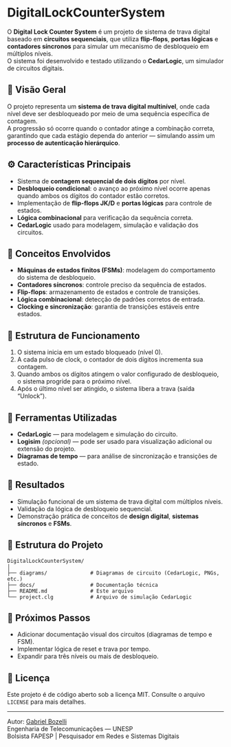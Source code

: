 # DigitalLockCounterSystem

O **Digital Lock Counter System** é um projeto de sistema de trava digital baseado em **circuitos sequenciais**, que utiliza **flip-flops**, **portas lógicas** e **contadores síncronos** para simular um mecanismo de desbloqueio em múltiplos níveis.  
O sistema foi desenvolvido e testado utilizando o **CedarLogic**, um simulador de circuitos digitais.

## 🔐 Visão Geral

O projeto representa um **sistema de trava digital multinível**, onde cada nível deve ser desbloqueado por meio de uma sequência específica de contagem.  
A progressão só ocorre quando o contador atinge a combinação correta, garantindo que cada estágio dependa do anterior — simulando assim um **processo de autenticação hierárquico**.

## ⚙️ Características Principais

- Sistema de **contagem sequencial de dois dígitos** por nível.  
- **Desbloqueio condicional**: o avanço ao próximo nível ocorre apenas quando ambos os dígitos do contador estão corretos.  
- Implementação de **flip-flops JK/D** e **portas lógicas** para controle de estados.  
- **Lógica combinacional** para verificação da sequência correta.  
- **CedarLogic** usado para modelagem, simulação e validação dos circuitos.

## 🧩 Conceitos Envolvidos

- **Máquinas de estados finitos (FSMs)**: modelagem do comportamento do sistema de desbloqueio.  
- **Contadores síncronos**: controle preciso da sequência de estados.  
- **Flip-flops**: armazenamento de estados e controle de transições.  
- **Lógica combinacional**: detecção de padrões corretos de entrada.  
- **Clocking e sincronização**: garantia de transições estáveis entre estados.

## 🧠 Estrutura de Funcionamento

1. O sistema inicia em um estado bloqueado (nível 0).  
2. A cada pulso de clock, o contador de dois dígitos incrementa sua contagem.  
3. Quando ambos os dígitos atingem o valor configurado de desbloqueio, o sistema progride para o próximo nível.  
4. Após o último nível ser atingido, o sistema libera a trava (saída “Unlock”).

## 🧰 Ferramentas Utilizadas

- **CedarLogic** — para modelagem e simulação do circuito.  
- **Logisim** *(opcional)* — pode ser usado para visualização adicional ou extensão do projeto.  
- **Diagramas de tempo** — para análise de sincronização e transições de estado.

## 🚀 Resultados

- Simulação funcional de um sistema de trava digital com múltiplos níveis.  
- Validação da lógica de desbloqueio sequencial.  
- Demonstração prática de conceitos de **design digital**, **sistemas síncronos** e **FSMs**.  

## 📁 Estrutura do Projeto

```
DigitalLockCounterSystem/
│
├── diagrams/              # Diagramas de circuito (CedarLogic, PNGs, etc.)
├── docs/                  # Documentação técnica
├── README.md              # Este arquivo
└── project.clg            # Arquivo de simulação CedarLogic
```

## 🔧 Próximos Passos

- Adicionar documentação visual dos circuitos (diagramas de tempo e FSM).  
- Implementar lógica de reset e trava por tempo.  
- Expandir para três níveis ou mais de desbloqueio.  

## 📄 Licença

Este projeto é de código aberto sob a licença MIT. Consulte o arquivo `LICENSE` para mais detalhes.

---

Autor: [Gabriel Bozelli](https://github.com/gbozelli)  
Engenharia de Telecomunicações — UNESP  
Bolsista FAPESP | Pesquisador em Redes e Sistemas Digitais
